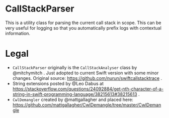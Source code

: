 # CallStackParser
This is a utility class for parsing the current call stack in scope. This can be very useful for logging so that you automatically prefix logs with contextual information.

# Legal
- `CallStackParser` originally is the `CallStackAnalyser` class by @mitchymitch . Just adopted to current Swift version with some minor changes. Original source: https://github.com/nurun/swiftcallstacktrace .
- String extensions posted by @Leo Dabus at https://stackoverflow.com/questions/24092884/get-nth-character-of-a-string-in-swift-programming-language/38215613#38215613 .
- `CwlDemangler` created by @mattgallagher and placed here: https://github.com/mattgallagher/CwlDemangle/tree/master/CwlDemangle
